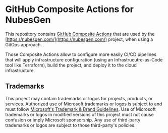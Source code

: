 # GitHub Composite Actions for NubesGen

This repository contains [GitHub Composite Actions](https://docs.github.com/en/actions/creating-actions/creating-a-composite-action) that are used by the [https://nubesgen.com/](https://nubesgen.com/) project, when using a GitOps approach.

Those Composite Actions allow to configure more easily CI/CD pipelines that will apply infrastructure configuration (using an Infrastrucutre-as-Code tool like Terraform), build the project, and deploy it to the cloud infrastructure.

## Trademarks

This project may contain trademarks or logos for projects, products, or services. Authorized use of Microsoft
trademarks or logos is subject to and must follow
[Microsoft's Trademark & Brand Guidelines](https://www.microsoft.com/en-us/legal/intellectualproperty/trademarks/usage/general).
Use of Microsoft trademarks or logos in modified versions of this project must not cause confusion or imply Microsoft sponsorship.
Any use of third-party trademarks or logos are subject to those third-party's policies.
